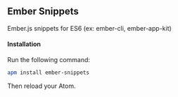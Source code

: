## Ember Snippets

Ember.js snippets for ES6 (ex: ember-cli, ember-app-kit)

#### Installation

Run the following command:

```sh
apm install ember-snippets
```

Then reload your Atom.
